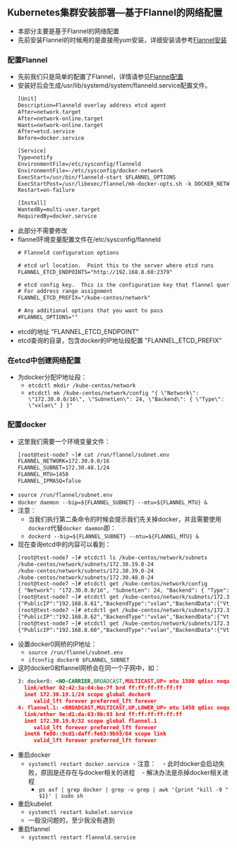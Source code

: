 ## Kubernetes集群安装部署—基于Flannel的网络配置

- 本部分主要是基于Flannel的网络配置
- 先前安装Flannel的时候用的是直接用yum安装，详细安装请参考[Flannel安装](K8S-kubernetes集群之安装配置2.md)

### 配置Flannel
- 先前我们只是简单的配置了Flannel，详情请参见[Flannel配置](K8S-kubernetes集群之安装配置2.md)
- 安装好后会生成/usr/lib/systemd/system/flanneld.service配置文件。
  ``` xml
  [Unit]
  Description=Flanneld overlay address etcd agent
  After=network.target
  After=network-online.target
  Wants=network-online.target
  After=etcd.service
  Before=docker.service
  
  [Service]
  Type=notify
  EnvironmentFile=/etc/sysconfig/flanneld
  EnvironmentFile=-/etc/sysconfig/docker-network
  ExecStart=/usr/bin/flanneld-start $FLANNEL_OPTIONS
  ExecStartPost=/usr/libexec/flannel/mk-docker-opts.sh -k DOCKER_NETWORK_OPTIONS -d /run/flannel/docker
  Restart=on-failure
  
  [Install]
  WantedBy=multi-user.target
  RequiredBy=docker.service
  ```
- 此部分不需要修改
- flannel环境变量配置文件在/etc/sysconfig/flanneld
  ``` xml
  # Flanneld configuration options  
  
  # etcd url location.  Point this to the server where etcd runs
  FLANNEL_ETCD_ENDPOINTS="http://192.168.8.60:2379"
  
  # etcd config key.  This is the configuration key that flannel queries
  # For address range assignment
  FLANNEL_ETCD_PREFIX="/kube-centos/network"
  
  # Any additional options that you want to pass
  #FLANNEL_OPTIONS=""
  ```
- etcd的地址 "FLANNEL_ETCD_ENDPOINT"
- etcd查询的目录，包含docker的IP地址段配置  "FLANNEL_ETCD_PREFIX"

### 在etcd中创建网络配置
- 为docker分配IP地址段：
  - `etcdctl mkdir /kube-centos/network`
  - `etcdctl mk /kube-centos/network/config "{ \"Network\": \"172.30.0.0/16\", \"SubnetLen\": 24, \"Backend\": { \"Type\": \"vxlan\" } }"`

### 配置docker
- 这里我们需要一个环境变量文件：
  ``` xml
  [root@test-node7 ~]# cat /run/flannel/subnet.env
  FLANNEL_NETWORK=172.30.0.0/16
  FLANNEL_SUBNET=172.30.48.1/24
  FLANNEL_MTU=1450
  FLANNEL_IPMASQ=false
  ```
- `source /run/flannel/subnet.env`
- `docker daemon --bip=${FLANNEL_SUBNET} --mtu=${FLANNEL_MTU} &`
- 注意：
  - 当我们执行第二条命令的时候会提示我们先关掉docker，并且需要使用`dockerd`代替`docker daemon`即：
  - `dockerd --bip=${FLANNEL_SUBNET} --mtu=${FLANNEL_MTU} &`
- 现在查询etcd中的内容可以看到：
  ``` xml
  [root@test-node7 ~]# etcdctl ls /kube-centos/network/subnets
  /kube-centos/network/subnets/172.30.19.0-24
  /kube-centos/network/subnets/172.30.39.0-24
  /kube-centos/network/subnets/172.30.48.0-24
  [root@test-node7 ~]# etcdctl get /kube-centos/network/config
  { "Network": "172.30.0.0/16", "SubnetLen": 24, "Backend": { "Type": "vxlan" } }
  [root@test-node7 ~]# etcdctl get /kube-centos/network/subnets/172.30.19.0-24
  {"PublicIP":"192.168.8.61","BackendType":"vxlan","BackendData":{"VtepMAC":"9e:d1:da:63:9b:93"}}
  [root@test-node7 ~]# etcdctl get /kube-centos/network/subnets/172.30.39.0-24
  {"PublicIP":"192.168.8.62","BackendType":"vxlan","BackendData":{"VtepMAC":"72:66:83:33:e5:83"}}
  [root@test-node7 ~]# etcdctl get /kube-centos/network/subnets/172.30.48.0-24
  {"PublicIP":"192.168.8.60","BackendType":"vxlan","BackendData":{"VtepMAC":"f2:fc:d9:db:52:74"}}
  ```
- 设置docker0网桥的IP地址：
  - `source /run/flannel/subnet.env`
  - `ifconfig docker0 $FLANNEL_SUBNET`
- 这时docker0和flannel网桥会在同一个子网中，如：
  ``` xml
  3: docker0: <NO-CARRIER,BROADCAST,MULTICAST,UP> mtu 1500 qdisc noqueue state DOWN 
    link/ether 02:42:3a:04:be:7f brd ff:ff:ff:ff:ff:ff
    inet 172.30.19.1/24 scope global docker0
       valid_lft forever preferred_lft forever
  4: flannel.1: <BROADCAST,MULTICAST,UP,LOWER_UP> mtu 1450 qdisc noqueue state UNKNOWN 
    link/ether 9e:d1:da:63:9b:93 brd ff:ff:ff:ff:ff:ff
    inet 172.30.19.0/32 scope global flannel.1
       valid_lft forever preferred_lft forever
    inet6 fe80::9cd1:daff:fe63:9b93/64 scope link 
       valid_lft forever preferred_lft forever
   ```
- 重启docker
  - `systemctl restart docker.service`
  - 注意：
    - 此时docker会启动失败，原因是还存在与docker相关的进程
    - 解决办法是杀掉docker相关进程
    - `ps axf | grep docker | grep -v grep | awk '{print "kill -9 " $1}' | sudo sh `
- 重启kubelet
  - `systemctl restart kubelet.service`
  - 一般没问题的，至少我没有遇到
- 重启flannel
  - `systemctl restart flanneld.service`

  


